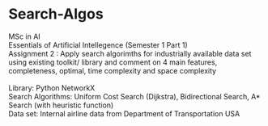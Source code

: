 # Search-Algos
MSc in AI <br />
Essentials of Artificial Intellegence (Semester 1 Part 1) <br />
Assignment 2 : Apply search algorimths for industrially available data set using existing toolkit/ library and comment on 4 main features, completeness, optimal, time complexity and space complexity  <br />
<br />
Library: Python NetworkX <br />
Search Algorithms: Uniform Cost Search (Dijkstra), Bidirectional Search, A* Search (with heuristic function) <br />
Data set: Internal airline data from Department of Transportation USA <br />
